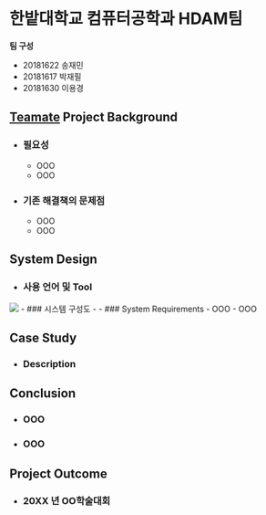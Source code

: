 # 한밭대학교 컴퓨터공학과 HDAM팀

**팀 구성**
- 20181622 송재민 
- 20181617 박재필
- 20181630 이용경

## <u>Teamate</u> Project Background
- ### 필요성
  - OOO
  - OOO
- ### 기존 해결책의 문제점
  - OOO
  - OOO
  
## System Design
  - ### 사용 언어 및 Tool
 <img src="https://img.shields.io/badge/React-61DAFB?style=flat&logo=React&logoColor=white"/>
  - ### 시스템 구성도
  - 
  - ### System Requirements
    - OOO
    - OOO
    
## Case Study
  - ### Description
  
  
## Conclusion
  - ### OOO
  - ### OOO
  
## Project Outcome
- ### 20XX 년 OO학술대회 
